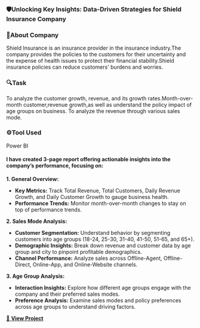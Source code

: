 ### 🛡️Unlocking Key Insights: Data-Driven Strategies for Shield Insurance Company

### 🏢About Company
Shield Insurance is an insurance provider in the insurance industry.The company provides the policies to the customers for their uncertainty and the expense of health issues to protect their financial stability.Shield insurance policies can reduce customers' burdens and worries.

### 🔍Task
To analyze the customer growth, revenue, and its growth rates.Month-over-month customer,revenue growth,as well as understand the policy impact of age groups on business. To analyze the revenue through various sales mode.

### ⚙️Tool Used
Power BI

#### I have created 3-page report offering actionable insights into the company’s performance, focusing on:

**1. General Overview:**
- **Key Metrics:** Track Total Revenue, Total Customers, Daily Revenue Growth, and Daily Customer Growth to gauge business health.
- **Performance Trends:** Monitor month-over-month changes to stay on top of performance trends.

**2. Sales Mode Analysis:**
- **Customer Segmentation:** Understand behavior by segmenting customers into age groups (18-24, 25-30, 31-40, 41-50, 51-65, and 65+).
- **Demographic Insights:** Break down revenue and customer data by age group and city to pinpoint profitable demographics.
- **Channel Performance:** Analyze sales across Offline-Agent, Offline-Direct, Online-App, and Online-Website channels.

**3. Age Group Analysis:**
- **Interaction Insights:** Explore how different age groups engage with the company and their preferred sales modes.
- **Preference Analysis:** Examine sales modes and policy preferences across age groups to understand driving factors.

[🔗 **View Project**](https://lnkd.in/gUuhb9pt)


